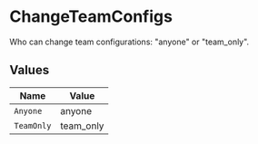 # ChangeTeamConfigs

Who can change team configurations: "anyone" or "team_only".


## Values

| Name       | Value      |
| ---------- | ---------- |
| `Anyone`   | anyone     |
| `TeamOnly` | team_only  |
